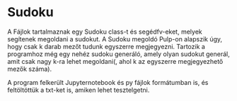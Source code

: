 # Sudoku

A Fájlok tartalmaznak egy Sudoku class-t és segédfv-eket, melyek segítenek megoldani a sudokut.
A Sudoku megoldó Pulp-on alapszik úgy, hogy csak k darab mezőt tudunk egyszerre megjegyezni.
Tartozik a programhoz még egy nehéz sudoku generáló, amely olyan sudokut generál, amit csak nagy k-ra lehet megoldani(, ahol k az egyszerre megjegyezhető mezők száma).


A program felkerült Jupyternotebook és py fájlok formátumban is, és feltöltöttük a txt-ket is, amiken lehet tesztelgetni.

